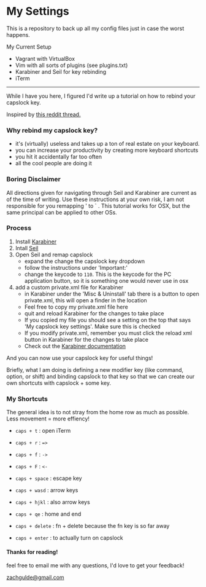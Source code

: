 # My Settings

This is a repository to back up all my config files just in case the worst happens.

My Current Setup

- Vagrant with VirtualBox
- Vim with all sorts of plugins (see plugins.txt)
- Karabiner and Seil for key rebinding
- iTerm

--------------------------------------------------------------------------

While I have you here, I figured I'd write up a tutorial on how to rebind your capslock key.

Inspired by [this reddit thread.](https://www.reddit.com/r/webdev/comments/3oh313/what_extra_tools_do_you_use_that_make_web/cvxonub)

### Why rebind my capslock key?

- it's (virtually) useless and takes up a ton of real estate on your keyboard.
- you can increase your productivity by creating more keyboard shortcuts
- you hit it accidentally far too often
- all the cool people are doing it

### Boring Disclaimer

All directions given for navigating through Seil and Karabiner are current as of the time of writing. Use these instructions at your own risk, I am not responsible for you remapping ' to ` .
This tutorial works for OSX, but the same principal can be applied to other OSs.

### Process

1. Install [Karabiner][1]
2. Intall [Seil][2]
3. Open Seil and remap capslock
    - expand the change the capslock key dropdown
    - follow the instructions under 'Important:'
    - change the keycode to `110`. This is the keycode for the PC application button, so it is something one would never use in osx
4. add a custom private.xml file for Karabiner
    - in Karabiner under the 'Misc & Uninstall' tab there is a button to open private.xml, this will open a finder in the location 
    - Feel free to copy my private.xml file here
    - quit and reload Karabiner for the changes to take place
    - If you copied my file you should see a setting on the top that says 'My capslock key settings'. Make sure this is checked
    - If you modify private.xml, remember you must click the reload xml button in Karabiner for the changes to take place
    - Check out the [Karabiner documentation][3]

And you can now use your capslock key for useful things!

Briefly, what I am doing is defining a new modifier key (like command, option, or shift) and binding capslock to that key so that we can create our own shortcuts with capslock + some key.

### My Shortcuts

The general idea is to not stray from the home row as much as possible. Less movement = more effiency!

- `caps + t` : open iTerm

- `caps + r` : `=>`

- `caps + f` : `->`

- `caps + F` : `<-`

- `caps + space` : escape key

- `caps + wasd` : arrow keys

- `caps + hjkl` : also arrow keys

- `caps + qe` : home and end

- `caps + delete` : fn + delete because the fn key is so far away

- `caps + enter` : to actually turn on capslock

#### Thanks for reading!

feel free to email me with any questions, I'd love to get your feedback!

[zachgulde@gmail.com][4]




[1]: https://pqrs.org/osx/karabiner/
[2]: https://pqrs.org/osx/karabiner/seil.html.en
[3]: https://pqrs.org/osx/karabiner/xml.html.en
[4]: mailto:zachgulde@gmail.com
